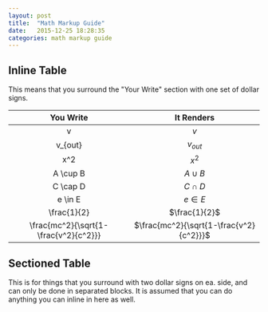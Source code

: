 ```yaml
---
layout: post
title:  "Math Markup Guide"
date:   2015-12-25 18:28:35
categories: math markup guide
---
```


## Inline Table 

This means that you surround the "Your Write" section with one set of dollar signs.

| You Write | It Renders |
|:---------:|:----------:|
| v         | $v$        |
| v_{out}   | $v_{out}$  |
| x^2       | $x^2$      |
| A \cup B  | $A \cup B$ |
| C \cap D  | $C \cap D$ |
| e \in E                               | $e \in E$                               |
| \frac{1}{2}                           | $\frac{1}{2}$                           |
| \frac{mc^2}{\sqrt{1-\frac{v^2}{c^2}}} | $\frac{mc^2}{\sqrt{1-\frac{v^2}{c^2}}}$ |

## Sectioned Table

This is for things that you surround with two dollar signs on ea. side, and can only be done in separated blocks.  It is assumed that you can do anything you can inline in here as well.

